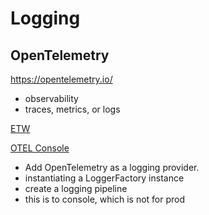 # Logging

## OpenTelemetry

<https://opentelemetry.io/>

- observability
- traces, metrics, or logs

[ETW](https://learn.microsoft.com/en-us/windows-hardware/drivers/devtest/event-tracing-for-windows--etw-)

[OTEL Console](https://github.com/open-telemetry/opentelemetry-dotnet/blob/main/docs/logs/getting-started-console/README.md)

- Add OpenTelemetry as a logging provider.
- instantiating a LoggerFactory instance
- create a logging pipeline
- this is to console, which is not for prod
